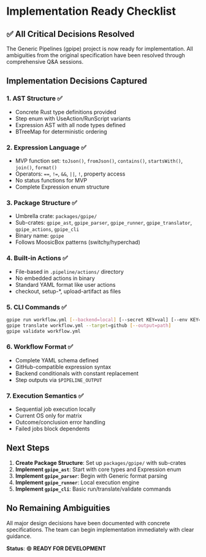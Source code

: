 # Implementation Ready Checklist

## ✅ All Critical Decisions Resolved

The Generic Pipelines (gpipe) project is now ready for implementation. All ambiguities from the original specification have been resolved through comprehensive Q&A sessions.

## Implementation Decisions Captured

### 1. **AST Structure** ✅
- Concrete Rust type definitions provided
- Step enum with UseAction/RunScript variants
- Expression AST with all node types defined
- BTreeMap for deterministic ordering

### 2. **Expression Language** ✅
- MVP function set: `toJson()`, `fromJson()`, `contains()`, `startsWith()`, `join()`, `format()`
- Operators: `==`, `!=`, `&&`, `||`, `!`, property access
- No status functions for MVP
- Complete Expression enum structure

### 3. **Package Structure** ✅
- Umbrella crate: `packages/gpipe/`
- Sub-crates: `gpipe_ast`, `gpipe_parser`, `gpipe_runner`, `gpipe_translator`, `gpipe_actions`, `gpipe_cli`
- Binary name: `gpipe`
- Follows MoosicBox patterns (switchy/hyperchad)

### 4. **Built-in Actions** ✅
- File-based in `.pipeline/actions/` directory
- No embedded actions in binary
- Standard YAML format like user actions
- checkout, setup-*, upload-artifact as files

### 5. **CLI Commands** ✅
```bash
gpipe run workflow.yml [--backend=local] [--secret KEY=val] [--env KEY=val] [--dry-run]
gpipe translate workflow.yml --target=github [--output=path]
gpipe validate workflow.yml
```

### 6. **Workflow Format** ✅
- Complete YAML schema defined
- GitHub-compatible expression syntax
- Backend conditionals with constant replacement
- Step outputs via `$PIPELINE_OUTPUT`

### 7. **Execution Semantics** ✅
- Sequential job execution locally
- Current OS only for matrix
- Outcome/conclusion error handling
- Failed jobs block dependents

## Next Steps

1. **Create Package Structure**: Set up `packages/gpipe/` with sub-crates
2. **Implement `gpipe_ast`**: Start with core types and Expression enum
3. **Implement `gpipe_parser`**: Begin with Generic format parsing
4. **Implement `gpipe_runner`**: Local execution engine
5. **Implement `gpipe_cli`**: Basic run/translate/validate commands

## No Remaining Ambiguities

All major design decisions have been documented with concrete specifications. The team can begin implementation immediately with clear guidance.

**Status**: 🟢 **READY FOR DEVELOPMENT**
